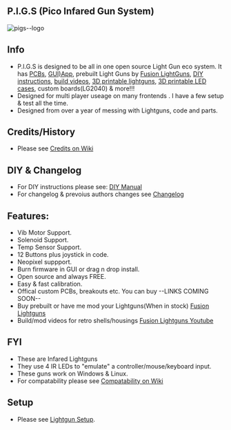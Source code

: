 ## P.I.G.S (Pico Infared Gun System) ##

![pigs--logo](https://github.com/Fusion-Lightguns/P.I.G.S--Pico-Infared-Gun-System/assets/118452807/9a226ad4-dd55-4cce-8a96-86e39affb5dc)

## Info

- P.I.G.S  is designed to be all in one open source Light Gun eco system. It has [PCBs](https://github.com/Fusion-Lightguns/P.I.G.S-PCBs), [GUI)App](https://github.com/Fusion-Lightguns/P.I.G.S-GUI), prebuilt Light Guns by [Fusion LightGuns](fusionlightguns.com), [DIY instructions](https://github.com/Fusion-Lightguns/P.I.G.S--Pico-Infared-Gun-System/tree/plus/DIY), [build videos](https://www.youtube.com/channel/UCWwdJLmLOawdj0-UQUi_1tA), [3D printable lightguns](https://www.thingiverse.com/fusion_lightguns/designs), [3D printable LED cases](https://www.thingiverse.com/thing:6119123), custom boards(LG2040) & more!!!
- Designed for multi player useage on many frontends . I have a few setup & test all the time.
- Designed from over a year of messing with Lightguns, code and parts.


## Credits/History ##
- Please see [Credits on Wiki](https://github.com/Fusion-Lightguns/P.I.G.S--Pico-Infared-Gun-System/wiki/Credits)

## DIY & Changelog ##
- For DIY instructions please see: [DIY Manual]([https://github.com/Fusion-Lightguns/P.I.G.S--Pico-Gun-System/blob/plus/DIY/ReadMe.md](https://github.com/Fusion-Lightguns/P.I.G.S--Pico-Infared-Gun-System/wiki/DIY))
- For changelog & prevoius authors changes see [Changelog](https://github.com/Fusion-Lightguns/P.I.G.S--Pico-Gun-System/blob/plus/Changelog.md)

## Features: ##
- Vib Motor Support.
- Solenoid Support.
- Temp Sensor Support.
- 12 Buttons plus joystick in code.
- Neopixel suppport.
- Burn firmware in GUI or drag n drop install.
- Open source and always FREE.
- Easy & fast calibration.
- Offical custom PCBs, breakouts etc. You can buy --LINKS COMING SOON-- 
- Buy prebuilt or  have me mod your Lightguns(When in stock) [Fusion Lightguns](https://www.fusionlightguns.com/shop/Light-Guns/6?page=1&limit=30&sort_by=name&sort_order=asc)
- Build/mod videos for retro shells/housings [Fusion Lightguns Youtube](https://www.youtube.com/channel/UCWwdJLmLOawdj0-UQUi_1tA)

## FYI ##
- These are Infared Lightguns
- They use 4 IR LEDs to "emulate" a controller/mouse/keyboard input.
- These guns work on Windows & Linux.
- For compatability please see [Compatability on Wiki](https://github.com/Fusion-Lightguns/P.I.G.S--Pico-Infared-Gun-System/wiki/Compatibility)

## Setup
- Please see [Lightgun Setup](https://github.com/Fusion-Lightguns/P.I.G.S--Pico-Infared-Gun-System/wiki/Setup).

